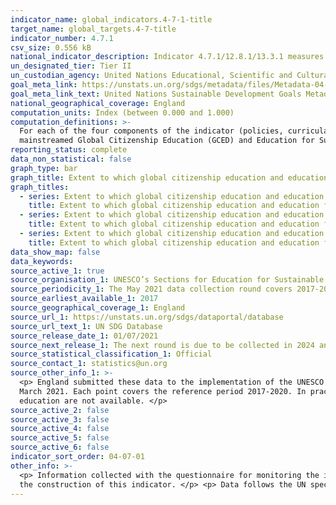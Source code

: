 ```yaml
---
indicator_name: global_indicators.4-7-1-title
target_name: global_targets.4-7-title
indicator_number: 4.7.1
csv_size: 0.556 kB
national_indicator_description: Indicator 4.7.1/12.8.1/13.3.1 measures the extent to which countries mainstream Global Citizenship Education (GCED) and Education for Sustainable Development (ESD) in their education systems.
un_designated_tier: Tier II
un_custodian_agency: United Nations Educational, Scientific and Cultural Organization - Institute for Statistics (UNESCO-UIS)
goal_meta_link: https://unstats.un.org/sdgs/metadata/files/Metadata-04-07-01.pdf
goal_meta_link_text: United Nations Sustainable Development Goals Metadata (PDF 4.0 MB)
national_geographical_coverage: England
computation_units: Index (between 0.000 and 1.000)
computation_definitions: >-
  For each of the four components of the indicator (policies, curricula, teacher education, and student assessment), a number of criteria are measured, which are then combined to give a single score between zero and one for each component. The closer to one the value, the better
  mainstreamed Global Citizenship Education (GCED) and Education for Sustainable Development (ESD) are in that component.
reporting_status: complete
data_non_statistical: false
graph_type: bar
graph_title: Extent to which global citizenship education and education for sustainable development are mainstreamed in curricula
graph_titles:
  - series: Extent to which global citizenship education and education for sustainable development are mainstreamed in curricula
    title: Extent to which global citizenship education and education for sustainable development are mainstreamed in curricula
  - series: Extent to which global citizenship education and education for sustainable development are mainstreamed in national education policies
    title: Extent to which global citizenship education and education for sustainable development are mainstreamed in national education policies
  - series: Extent to which global citizenship education and education for sustainable development are mainstreamed in student assessment
    title: Extent to which global citizenship education and education for sustainable development are mainstreamed in student assessment
data_show_map: false
data_keywords:
source_active_1: true
source_organisation_1: UNESCO’s Sections for Education for Sustainable Development and Global Citizenship and Peace Education.
source_periodicity_1: The May 2021 data collection round covers 2017-2020.
source_earliest_available_1: 2017
source_geographical_coverage_1: England
source_url_1: https://unstats.un.org/sdgs/dataportal/database
source_url_text_1: UN SDG Database
source_release_date_1: 01/07/2021
source_next_release_1: The next round is due to be collected in 2024 and will be released in 2025.
source_statistical_classification_1: Official
source_contact_1: statistics@un.org
source_other_info_1: >-
  <p> England submitted these data to the implementation of the UNESCO 1974 Recommendation concerning Education for International Understanding, Co-operation and Peace and Education relating to Human Rights and Fundamental Freedoms.</p> <p> Data were collected between October 2020 and
  March 2021. Each point covers the reference period 2017-2020. In practice, countries have most likely reported the most recent situation (i.e. 2020) </p> <p> Data on the extent to which global citizenship education and education for sustainable development are mainstreamed in teacher
  education are not available. </p>
source_active_2: false
source_active_3: false
source_active_4: false
source_active_5: false
source_active_6: false
indicator_sort_order: 04-07-01
other_info: >-
  <p> Information collected with the questionnaire for monitoring the implementation by UNESCO Member States of the 1974 Recommendation concerning Education for International Understanding, Co-operation and Peace and Education relating to Human Rights and Fundamental Freedoms is used for
  the construction of this indicator. </p> <p> Data follows the UN specification for this indicator. This indicator has been identified in collaboration with topic experts.
---
```

